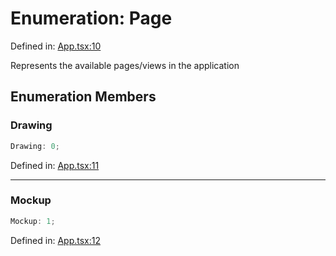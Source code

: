 # Enumeration: Page

Defined in: [App.tsx:10](https://github.com/Capstone-Projects-2025-Fall/project-001-sketch2screen/blob/f2fa4c469a76932c2c8884a793c4f4a963f0d268/frontend/src/App/App.tsx#L10)

Represents the available pages/views in the application

## Enumeration Members

### Drawing

```ts
Drawing: 0;
```

Defined in: [App.tsx:11](https://github.com/Capstone-Projects-2025-Fall/project-001-sketch2screen/blob/f2fa4c469a76932c2c8884a793c4f4a963f0d268/frontend/src/App/App.tsx#L11)

***

### Mockup

```ts
Mockup: 1;
```

Defined in: [App.tsx:12](https://github.com/Capstone-Projects-2025-Fall/project-001-sketch2screen/blob/f2fa4c469a76932c2c8884a793c4f4a963f0d268/frontend/src/App/App.tsx#L12)
